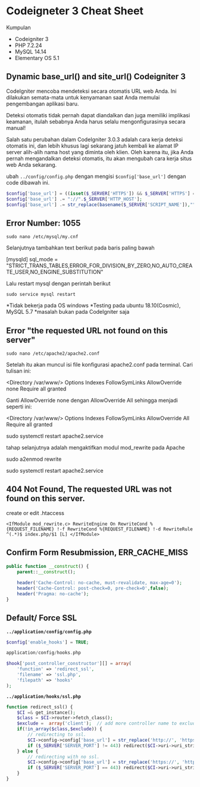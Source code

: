 # Codeigneter 3 Cheat Sheet

Kumpulan 

- Codeigniter 3
- PHP 7.2.24
- MySQL 14.14
- Elementary OS 5.1

## Dynamic base_url() and site_url() Codeigniter 3

CodeIgniter mencoba mendeteksi secara otomatis URL web Anda. Ini dilakukan semata-mata untuk kenyamanan saat Anda memulai pengembangan aplikasi baru.

Deteksi otomatis tidak pernah dapat diandalkan dan juga memiliki implikasi keamanan, itulah sebabnya Anda harus selalu mengonfigurasinya secara manual!

Salah satu perubahan dalam CodeIgniter 3.0.3 adalah cara kerja deteksi otomatis ini, dan lebih khusus lagi sekarang jatuh kembali ke alamat IP server alih-alih nama host yang diminta oleh klien. Oleh karena itu, jika Anda pernah mengandalkan deteksi otomatis, itu akan mengubah cara kerja situs web Anda sekarang.

ubah `../config/config.php` dengan mengisi `$config['base_url']` dengan code dibawah ini.

```php
$config['base_url'] = ((isset($_SERVER['HTTPS']) && $_SERVER['HTTPS'] == "on") ? "https" : "http");
$config['base_url'] .= "://".$_SERVER['HTTP_HOST'];
$config['base_url'] .= str_replace(basename($_SERVER['SCRIPT_NAME']),"",$_SERVER['SCRIPT_NAME']);
```


## Error Number: 1055

`sudo nano /etc/mysql/my.cnf`

Selanjutnya tambahkan text berikut pada baris paling bawah

[mysqld] 
sql_mode = "STRICT_TRANS_TABLES,ERROR_FOR_DIVISION_BY_ZERO,NO_AUTO_CREATE_USER,NO_ENGINE_SUBSTITUTION"

Lalu restart mysql dengan perintah berikut

`sudo service mysql restart`

*Tidak bekerja pada OS windows
*Testing pada ubuntu 18.10(Cosmic), MySQL 5.7
*masalah bukan pada CodeIgniter saja

## Error "the requested URL not found on this server"

`sudo nano /etc/apache2/apache2.conf`

Setelah itu akan muncul isi file konfigurasi apache2.conf pada terminal. Cari tulisan ini:

<Directory /var/www/>
   Options Indexes FollowSymLinks
   AllowOverride none
   Require all granted
</Directory>

Ganti AllowOverride none dengan AllowOverride All sehingga menjadi seperti ini:

<Directory /var/www/>
   Options Indexes FollowSymLinks
   AllowOverride All
   Require all granted
</Directory>

sudo systemctl restart apache2.service

tahap selanjutnya adalah mengaktifkan modul mod_rewrite pada Apache

sudo a2enmod rewrite

sudo systemctl restart apache2.service


## 404 Not Found, The requested URL was not found on this server.

create or edit .htaccess

`<IfModule mod_rewrite.c>
RewriteEngine On
RewriteCond %{REQUEST_FILENAME} !-f
RewriteCond %{REQUEST_FILENAME} !-d
RewriteRule ^(.*)$ index.php/$1 [L]
</IfModule>`

## Confirm Form Resubmission, ERR_CACHE_MISS

```php
public function __construct() {
	parent::__construct();
		
	header('Cache-Control: no-cache, must-revalidate, max-age=0');
	header('Cache-Control: post-check=0, pre-check=0',false);
	header('Pragma: no-cache');
}
```

## Default/ Force SSL 

**`../application/config/config.php`**

```php
$config['enable_hooks'] = TRUE;

application/config/hooks.php

$hook['post_controller_constructor'][] = array(
    'function' => 'redirect_ssl',
    'filename' => 'ssl.php',
    'filepath' => 'hooks'
);
```

**`../application/hooks/ssl.php`**

```php
function redirect_ssl() {
	$CI =& get_instance();
    $class = $CI->router->fetch_class();
    $exclude =  array('client');  // add more controller name to exclude ssl.
    if(!in_array($class,$exclude)) {
        // redirecting to ssl.
        $CI->config->config['base_url'] = str_replace('http://', 'https://', $CI->config->config['base_url']);
        if ($_SERVER['SERVER_PORT'] != 443) redirect($CI->uri->uri_string());
    } else {
        // redirecting with no ssl.
        $CI->config->config['base_url'] = str_replace('https://', 'http://', $CI->config->config['base_url']);
        if ($_SERVER['SERVER_PORT'] == 443) redirect($CI->uri->uri_string());
    }
}
```
